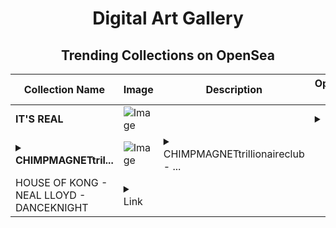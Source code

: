 <div align="center">

# Digital Art Gallery

## Trending Collections on OpenSea

| Collection Name                       | Image                                                                                     | Description                       | OpenSea Link                                                                                          |
|---------------------------------------|-------------------------------------------------------------------------------------------|-----------------------------------|--------------------------------------------------------------------------------------------------------|
| **IT'S REAL** | ![Image](https://i2.seadn.io/collection/its-real-803805819/image_type_logo/7cf30b3e8b26f239d7ad5009cdc2d9/e77cf30b3e8b26f239d7ad5009cdc2d9.png?w=200&auto=format) |  | <details><summary>Link</summary>[IT'S REAL](https://opensea.io/collection/its-real-803805819)</details> |
| **<details><summary>CHIMPMAGNETtril...</summary>CHIMPMAGNETtrillionaireclub - COLLECTION IZUKU</details>** | ![Image](https://i2.seadn.io/collection/chimpmagnettrillionaireclub-collection-izuku/image_type_logo/88004f17f321bd74f4eac7b8a8f2f0/8f88004f17f321bd74f4eac7b8a8f2f0.jpeg?w=200&auto=format) | <details><summary>CHIMPMAGNETtrillionaireclub - ...</summary>CHIMPMAGNETtrillionaireclub - COLLECTION IZUKU 1
HOUSE OF KONG - NEAL LLOYD - DANCEKNIGHT</details> | <details><summary>Link</summary>[CHIMPMAGNETtrillionaireclub - COLLECTION IZUKU](https://opensea.io/collection/chimpmagnettrillionaireclub-collection-izuku)</details> |

</div>